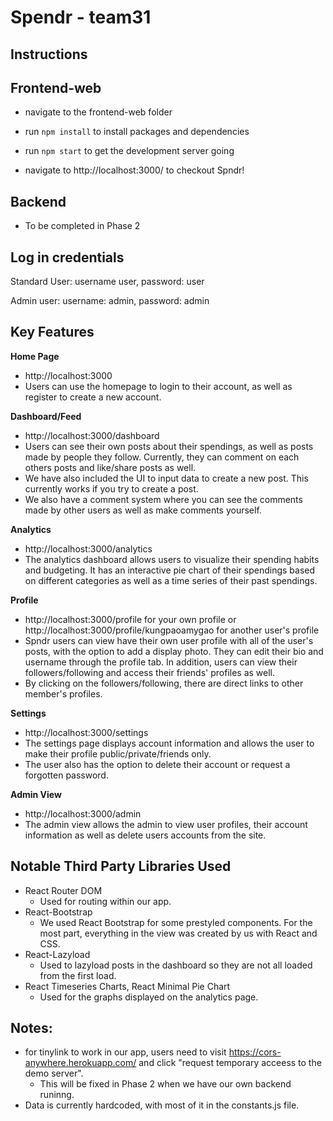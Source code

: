 # Spendr - team31

## Instructions

## Frontend-web

- navigate to the frontend-web folder 

- run `npm install` to install packages and dependencies 

- run `npm start` to get the development server going 

- navigate to http://localhost:3000/ to checkout Spndr!

## Backend

 - To be completed in Phase 2

## Log in credentials
Standard User: username user, password: user

Admin user: username: admin, password: admin

## Key Features

**Home Page**
 - http://localhost:3000
 - Users can use the homepage to login to their account, as well as register to create a new account.

**Dashboard/Feed**
 - http://localhost:3000/dashboard
 - Users can see their own posts about their spendings, as well as posts made by people they follow. Currently, they can comment on each others posts and like/share posts as well. 
 - We have also included the UI to input data to create a new post. This currently works if you try to create a post.
 - We also have a comment system where you can see the comments made by other users as well as make comments yourself. 

**Analytics**
 - http://localhost:3000/analytics
 - The analytics dashboard allows users to visualize their spending habits and budgeting. It has an interactive pie chart of their spendings based on different categories as well as a time series of their past spendings.

**Profile**
 - http://localhost:3000/profile for your own profile or http://localhost:3000/profile/kungpaoamygao for another user's profile
 - Spndr users can view have their own user profile with all of the user's posts, with the option to add a display photo. They can edit their bio and username through the profile tab. In addition, users can view their followers/following and access their friends' profiles as well.
- By clicking on the followers/following, there are direct links to other member's profiles. 

**Settings**
 - http://localhost:3000/settings
 - The settings page displays account information and allows the user to make their profile public/private/friends only.
 - The user also has the option to delete their account or request a forgotten password.

**Admin View**
- http://localhost:3000/admin
 - The admin view allows the admin to view user profiles, their account information as well as delete users accounts from the site.

## Notable Third Party Libraries Used
- React Router DOM
    - Used for routing within our app.
- React-Bootstrap
    - We used React Bootstrap for some prestyled components. For the most part, everything in the view was created by us with React and CSS.
- React-Lazyload
    - Used to lazyload posts in the dashboard so they are not all loaded from the first load.
- React Timeseries Charts, React Minimal Pie Chart
    - Used for the graphs displayed on the analytics page.

## Notes:
- for tinylink to work in our app, users need to visit https://cors-anywhere.herokuapp.com/ and click "request temporary acceess to the demo server". 
  - This will be fixed in Phase 2 when we have our own backend runinng.
- Data is currently hardcoded, with most of it in the constants.js file.